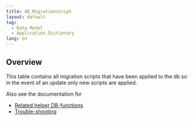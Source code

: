 ```yaml
---
title: AD_Migrationscript
layout: default
tag:
  - Data Model
  - Application Dictionary
lang: en
---
```


## Overview
This table contains all migration scripts that have been applied to the db so in the event of an update only new scripts are applied.

Also see the documentation for
- [Related helper DB-functions](../support_collection/en/migrationscript_helper_functions)
- [Trouble-shooting](../support_collection/en/manually_apply_migration_script)
